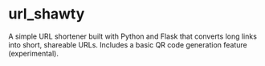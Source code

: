 # url_shawty
A simple URL shortener built with Python and Flask that converts long links into short, shareable URLs. Includes a basic QR code generation feature (experimental).
